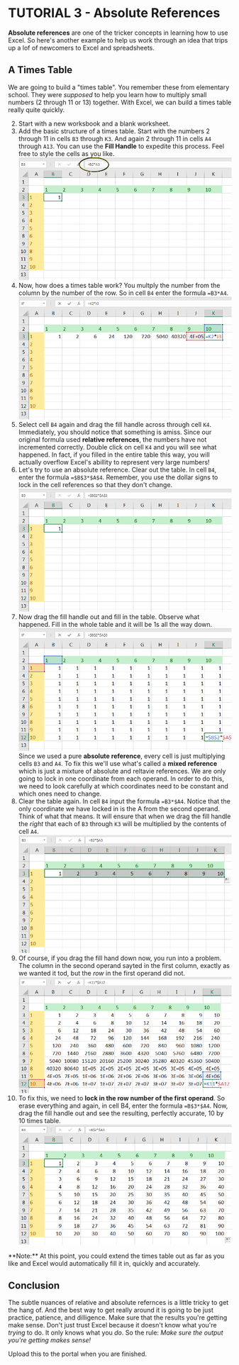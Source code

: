 # TUTORIAL 3 - Absolute References

**Absolute references** are one of the tricker concepts in learning how to use Excel. So here's another example to help us work through an idea that trips up a lof of newcomers to Excel and spreadsheets.

## A Times Table

We are going to build a "times table". You remember these from elementary school. They were _supposed_ to help you learn how to multiply small numbers (2 through 11 or 13) together. With Excel, we can build a times table really quite quickly.

2. Start with a new worksbook and a blank worksheet.
3. Add the basic structure of a times table. Start with the numbers 2 through 11 in cells `B3` through `K3`. And again 2 through 11 in cells `A4` through `A13`. You can use the **Fill Handle** to expedite this process. Feel free to style the cells as you like. ![2][2]
4. Now, how does a times table work? You multply the number from the column by the number of the row. So in cell `B4` enter the formula `=B3*A4`. ![3][3]
5. Select cell `B4` again and drag the fill handle across through cell `K4`. Immediately, you should notice that something is amiss. Since our original formula used **relative references**, the numbers have not incremented correctly. Double click on cell `K4` and you will see what happened. In fact, if you filled in the entire table this way, you will actually overflow Excel's abillity to represent very large numbers!
6. Let's try to use an absolute reference. Clear out the table. In cell `B4`, enter the formula `=$B$3*$A$4`. Remember, you use the dollar signs to lock in the cell references so that they don't change.![4]
7. Now drag the fill handle out and fill in the table. Observe what happened. Fill in the whole table and it will be 1s all the way down.<br> ![5] <br> Since we used a pure **absolute reference**, every cell is just multiplying cells `B3` and `A4`. To fix this we'll use what's called a **mixed reference** which is just a mixture of absolute and reltavie references. We are only going to lock in one coordinate from each operand. In order to do this, we need to look carefully at which coordinates need to be constant and which ones need to change.
9. Clear the table again. In cell `B4` input the formula `=B3*$A4`. Notice that the only coordinate we have locked in is the A from the second operand. Think of what that means. It will ensure that when we drag the fill handle the _right_ that each of `B3` through `K3` will be multiplied by the contents of cell `A4`. ![6]
10. Of course, if you drag the fill hand down now, you run into a problem. The column in the second operand sayted in the first column, exactly as we wanted it tod, but the _row_ in the first operand did not. ![7]
11. To fix this, we need to **lock in the row number of the first operand**. So erase everything and again, in cell B4, enter the formula `=B$3*$A4`. Now, drag the fill handle out and see the resulting, perfectly accurate, 10 by 10 times table. <br>![8]

<div class="alert alert-info" markdown="1">
    **Note:**  At this point, you could extend the times table out as far as you like and Excel would automatically fill it in, quickly and accurately.
</div>

## Conclusion

The subtle nuances of relative and absolute refernces is a little tricky to get the hang of. And the best way to get really around it is going to be just practice, patience, and dilligence. Make sure that the results you're getting make sense. Don't just trust Excel because it doesn't know what you're _trying_ to do. It only knows what you _do_. So the rule: _Make sure the output you're getting makes sense!_

Upload this to the portal when you are finished.


[2]: images/abs_ref/times_table_2.png
[3]: images/abs_ref/times_table_3.png
[4]: images/abs_ref/times_table_4.png
[5]: images/abs_ref/times_table_5.png
[6]: images/abs_ref/times_table_6.png
[7]: images/abs_ref/times_table_7.png
[8]: images/abs_ref/times_table_8.png
[9]: images/abs_ref/times_table_9.png
